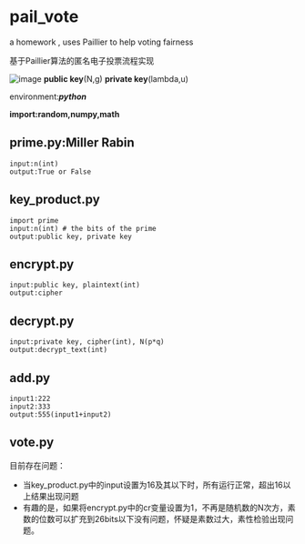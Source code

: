 # pail_vote
a homework , uses Paillier to help voting fairness

基于Paillier算法的匿名电子投票流程实现

![image](https://user-images.githubusercontent.com/103557716/202181746-b30ea710-3348-492b-a512-2191ce3da192.png)
**public key**(N,g) **private key**(lambda,u)

environment:***python***

**import:random,numpy,math**

## prime.py:Miller Rabin
```
input:n(int)
output:True or False
```

## key_product.py

```
import prime
input:n(int) # the bits of the prime
output:public key, private key
```

## encrypt.py
```
input:public key, plaintext(int)
output:cipher
```

## decrypt.py
```
input:private key, cipher(int), N(p*q)
output:decrypt_text(int)
```

## add.py
```
input1:222
input2:333
output:555(input1+input2)
```

## vote.py


目前存在问题：
* 当key_product.py中的input设置为16及其以下时，所有运行正常，超出16以上结果出现问题
* 有趣的是，如果将encrypt.py中的cr变量设置为1，不再是随机数的N次方，素数的位数可以扩充到26bits以下没有问题，怀疑是素数过大，素性检验出现问题。

